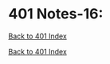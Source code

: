# 401 Notes-16:
[Back to 401 Index](401-index.md)<br>


<!-- notes here -->


[Back to 401 Index](401-index.md)